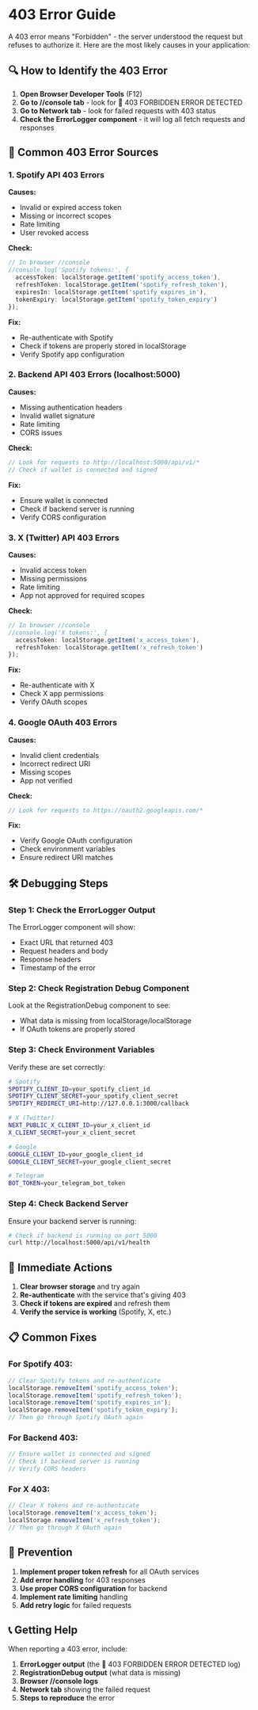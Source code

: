 # 403 Error Guide

A 403 error means "Forbidden" - the server understood the request but refuses to authorize it. Here are the most likely causes in your application:

## 🔍 **How to Identify the 403 Error**

1. **Open Browser Developer Tools** (F12)
2. **Go to //console tab** - look for 🚨 403 FORBIDDEN ERROR DETECTED
3. **Go to Network tab** - look for failed requests with 403 status
4. **Check the ErrorLogger component** - it will log all fetch requests and responses

## 🎯 **Common 403 Error Sources**

### 1. **Spotify API 403 Errors**
**Causes:**
- Invalid or expired access token
- Missing or incorrect scopes
- Rate limiting
- User revoked access

**Check:**
```javascript
// In browser //console
//console.log('Spotify tokens:', {
  accessToken: localStorage.getItem('spotify_access_token'),
  refreshToken: localStorage.getItem('spotify_refresh_token'),
  expiresIn: localStorage.getItem('spotify_expires_in'),
  tokenExpiry: localStorage.getItem('spotify_token_expiry')
});
```

**Fix:**
- Re-authenticate with Spotify
- Check if tokens are properly stored in localStorage
- Verify Spotify app configuration

### 2. **Backend API 403 Errors** (localhost:5000)
**Causes:**
- Missing authentication headers
- Invalid wallet signature
- Rate limiting
- CORS issues

**Check:**
```javascript
// Look for requests to http://localhost:5000/api/v1/*
// Check if wallet is connected and signed
```

**Fix:**
- Ensure wallet is connected
- Check if backend server is running
- Verify CORS configuration

### 3. **X (Twitter) API 403 Errors**
**Causes:**
- Invalid access token
- Missing permissions
- Rate limiting
- App not approved for required scopes

**Check:**
```javascript
// In browser //console
//console.log('X tokens:', {
  accessToken: localStorage.getItem('x_access_token'),
  refreshToken: localStorage.getItem('x_refresh_token')
});
```

**Fix:**
- Re-authenticate with X
- Check X app permissions
- Verify OAuth scopes

### 4. **Google OAuth 403 Errors**
**Causes:**
- Invalid client credentials
- Incorrect redirect URI
- Missing scopes
- App not verified

**Check:**
```javascript
// Look for requests to https://oauth2.googleapis.com/*
```

**Fix:**
- Verify Google OAuth configuration
- Check environment variables
- Ensure redirect URI matches

## 🛠️ **Debugging Steps**

### Step 1: Check the ErrorLogger Output
The ErrorLogger component will show:
- Exact URL that returned 403
- Request headers and body
- Response headers
- Timestamp of the error

### Step 2: Check Registration Debug Component
Look at the RegistrationDebug component to see:
- What data is missing from localStorage/localStorage
- If OAuth tokens are properly stored

### Step 3: Check Environment Variables
Verify these are set correctly:
```bash
# Spotify
SPOTIFY_CLIENT_ID=your_spotify_client_id
SPOTIFY_CLIENT_SECRET=your_spotify_client_secret
SPOTIFY_REDIRECT_URI=http://127.0.0.1:3000/callback

# X (Twitter)
NEXT_PUBLIC_X_CLIENT_ID=your_x_client_id
X_CLIENT_SECRET=your_x_client_secret

# Google
GOOGLE_CLIENT_ID=your_google_client_id
GOOGLE_CLIENT_SECRET=your_google_client_secret

# Telegram
BOT_TOKEN=your_telegram_bot_token
```

### Step 4: Check Backend Server
Ensure your backend server is running:
```bash
# Check if backend is running on port 5000
curl http://localhost:5000/api/v1/health
```

## 🚨 **Immediate Actions**

1. **Clear browser storage** and try again
2. **Re-authenticate** with the service that's giving 403
3. **Check if tokens are expired** and refresh them
4. **Verify the service is working** (Spotify, X, etc.)

## 📋 **Common Fixes**

### For Spotify 403:
```javascript
// Clear Spotify tokens and re-authenticate
localStorage.removeItem('spotify_access_token');
localStorage.removeItem('spotify_refresh_token');
localStorage.removeItem('spotify_expires_in');
localStorage.removeItem('spotify_token_expiry');
// Then go through Spotify OAuth again
```

### For Backend 403:
```javascript
// Ensure wallet is connected and signed
// Check if backend server is running
// Verify CORS headers
```

### For X 403:
```javascript
// Clear X tokens and re-authenticate
localStorage.removeItem('x_access_token');
localStorage.removeItem('x_refresh_token');
// Then go through X OAuth again
```

## 🔧 **Prevention**

1. **Implement proper token refresh** for all OAuth services
2. **Add error handling** for 403 responses
3. **Use proper CORS configuration** for backend
4. **Implement rate limiting** handling
5. **Add retry logic** for failed requests

## 📞 **Getting Help**

When reporting a 403 error, include:
1. **ErrorLogger output** (the 🚨 403 FORBIDDEN ERROR DETECTED log)
2. **RegistrationDebug output** (what data is missing)
3. **Browser //console logs**
4. **Network tab** showing the failed request
5. **Steps to reproduce** the error 